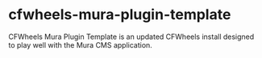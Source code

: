 cfwheels-mura-plugin-template
=============================

CFWheels Mura Plugin Template is an updated CFWheels install designed to play well with the Mura CMS application.
